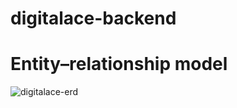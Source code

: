 # digitalace-backend

# Entity–relationship model #

![digitalace-erd](https://user-images.githubusercontent.com/24221801/118472653-a4287380-b73b-11eb-86ab-7be4d499f923.png)

